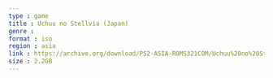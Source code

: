 ```yaml
---
type : game
title : Uchuu no Stellvia (Japan)
genre : 
format : iso
region : asia
link : https://archive.org/download/PS2-ASIA-ROMS321COM/Uchuu%20no%20Stellvia%20%28Japan%29.7z
size : 2.2GB
---
```

